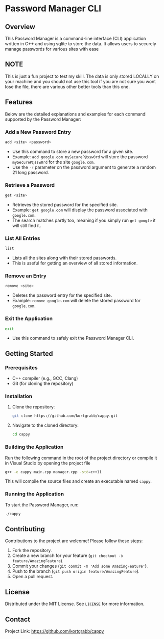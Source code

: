 # Password Manager CLI

## Overview
This Password Manager is a command-line interface (CLI) application written in C++ and using sqlite to store the data. It allows users to securely manage passwords for various sites with ease

## NOTE
This is just a fun project to test my skill. The data is only stored LOCALLY on your machine and you should not use this tool if you are not sure you wont lose the file, there are various other better tools than this one.

## Features
Below are the detailed explanations and examples for each command supported by the Password Manager:

### Add a New Password Entry
```bash
add <site> <password>
```
- Use this command to store a new password for a given site.
- Example: `add google.com mySecureP@ssw0rd` will store the password `mySecureP@ssw0rd` for the site `google.com`.
- Use the `-r` parameter on the password argument to generate a random 21 long password.

### Retrieve a Password
```bash
get <site>
```
- Retrieves the stored password for the specified site.
- Example: `get google.com` will display the password associated with `google.com`.
- The search matches partly too, meaning if you simply run `get google` it will still find it.

### List All Entries
```bash
list
```
- Lists all the sites along with their stored passwords.
- This is useful for getting an overview of all stored information.

### Remove an Entry
```bash
remove <site>
```
- Deletes the password entry for the specified site.
- Example: `remove google.com` will delete the stored password for `google.com`.

### Exit the Application
```bash
exit
```
- Use this command to safely exit the Password Manager CLI.

## Getting Started

### Prerequisites
- C++ compiler (e.g., GCC, Clang)
- Git (for cloning the repository)

### Installation
1. Clone the repository:
   ```bash
   git clone https://github.com/kortgrabb/cappy.git
   ```
2. Navigate to the cloned directory:
   ```bash
   cd cappy
   ```

### Building the Application
Run the following command in the root of the project directory or compile it in Visual Studio by opening the project file
```bash
g++ -o cappy main.cpp manager.cpp -std=c++11
```

This will compile the source files and create an executable named `cappy`.

### Running the Application
To start the Password Manager, run:
```bash
./cappy
```

## Contributing
Contributions to the project are welcome! Please follow these steps:
1. Fork the repository.
2. Create a new branch for your feature (`git checkout -b feature/AmazingFeature`).
3. Commit your changes (`git commit -m 'Add some AmazingFeature'`).
4. Push to the branch (`git push origin feature/AmazingFeature`).
5. Open a pull request.

## License
Distributed under the MIT License. See `LICENSE` for more information.

## Contact
Project Link: https://github.com/kortgrabb/cappy
